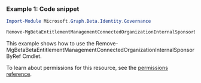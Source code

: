 ### Example 1: Code snippet

```powershellImport-Module Microsoft.Graph.Beta.Identity.Governance

Remove-MgBetaEntitlementManagementConnectedOrganizationInternalSponsorByRef -ConnectedOrganizationId $connectedOrganizationId -DirectoryObjectId $directoryObjectId
```
This example shows how to use the Remove-MgBetaBetaEntitlementManagementConnectedOrganizationInternalSponsorByRef Cmdlet.
To learn about permissions for this resource, see the [permissions reference](/graph/permissions-reference).

